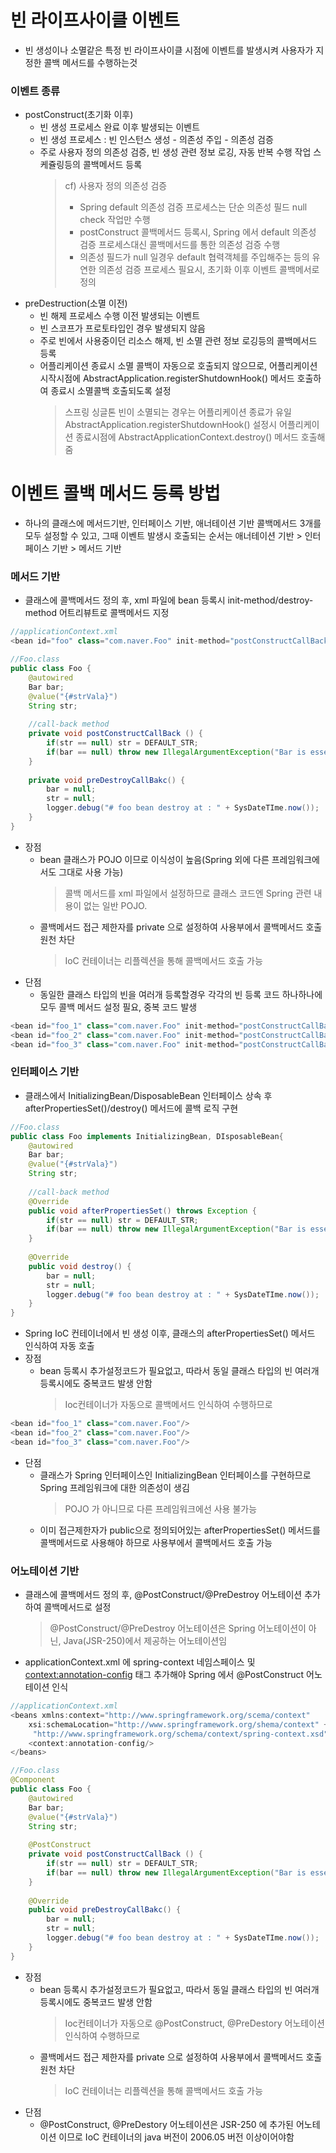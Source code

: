 # 빈 라이프사이클 이벤트
* 빈 생성이나 소멸같은 특정 빈 라이프사이클 시점에 이벤트를 발생시켜 사용자가 지정한 콜백 메서드를 수행하는것
 
### 이벤트 종류
* postConstruct(초기화 이후)
	* 빈 생성 프로세스 완료 이후 발생되는 이벤트
	* 빈 생성 프로세스 : 빈 인스턴스 생성 - 의존성 주입 - 의존성 검증
	* 주로 사용자 정의 의존성 검증, 빈 생성 관련 정보 로깅, 자동 반복 수행 작업 스케쥴링등의 콜백메서드 등록
		> cf) 사용자 정의 의존성 검증
		> * Spring default 의존성 검증 프로세스는 단순 의존성 필드 null check 작업만 수행
		> * postConstruct 콜백메서드 등록시, Spring 에서 default 의존성 검증 프로세스대신 콜백메서드를 통한 의존성 검증 수행
		> * 의존성 필드가 null 일경우 default 협력객체를 주입해주는 등의 유연한 의존성 검증 프로세스 필요시, 초기화 이후 이벤트 콜백메서로 정의
* preDestruction(소멸 이전)
	* 빈 해제 프로세스 수행 이전 발생되는 이벤트
	* 빈 스코프가 프로토타입인 경우 발생되지 않음
	* 주로 빈에서 사용중이던 리소스 해제, 빈 소멸 관련 정보 로깅등의 콜백메서드 등록
	* 어플리케이션 종료시 소멸 콜백이 자동으로 호출되지 않으므로, 어플리케이션 시작시점에 AbstractApplication.registerShutdownHook() 메서드 호출하여 종료시 소멸콜백 호출되도록 설정
		> 스프링 싱글톤 빈이 소멸되는 경우는 어플리케이션 종료가 유일
		> AbstractApplication.registerShutdownHook() 설정시 어플리케이션 종료시점에 AbstractApplicationContext.destroy() 메서드 호출해줌

# 이벤트 콜백 메서드 등록 방법
* 하나의 클래스에 메서드기반, 인터페이스 기반, 애너테이션 기반 콜백메서드 3개를 모두 설정할 수 있고, 그때 이벤트 발생시 호출되는 순서는 애너테이션 기반 > 인터페이스 기반 > 메서드 기반 
### 메서드 기반
* 클래스에 콜백메서드 정의 후, xml 파일에 bean 등록시 init-method/destroy-method 어트리뷰트로 콜백메서드 지정
```java
//applicationContext.xml
<bean id="foo" class="com.naver.Foo" init-method="postConstructCallBack" destroy-method="preDestroyCallBack"/>

//Foo.class
public class Foo {
	@autowired
	Bar bar;
	@value("{#strVala}")
	String str;
	
	//call-back method
	private void postConstructCallBack () {
		if(str == null) str = DEFAULT_STR;
		if(bar == null) throw new IllegalArgumentException("Bar is essentail object. But bar DI failed.");
	}
	
	private void preDestroyCallBakc() {
		bar = null;
		str = null;
		logger.debug("# foo bean destroy at : " + SysDateTIme.now());
	}
}
```
* 장점
	* bean 클래스가 POJO 이므로 이식성이 높음(Spring 외에 다른 프레임워크에서도 그대로 사용 가능) 
		> 콜백 메서드를 xml 파일에서 설정하므로 클래스 코드엔 Spring 관련 내용이 없는 일반 POJO.
	* 콜백메서드 접근 제한자를 private 으로 설정하여 사용부에서 콜백메서드 호출 원천 차단
		> IoC 컨테이너는 리플렉션을 통해 콜백메서드 호출 가능 
* 단점
	* 동일한 클래스 타입의 빈을 여러개 등록할경우 각각의 빈 등록 코드 하나하나에 모두 콜백 메서드 설정 필요, 중복 코드 발생
```java
<bean id="foo_1" class="com.naver.Foo" init-method="postConstructCallBack"/>
<bean id="foo_2" class="com.naver.Foo" init-method="postConstructCallBack"/>
<bean id="foo_3" class="com.naver.Foo" init-method="postConstructCallBack"/>
```

### 인터페이스 기반
* 클래스에서 InitializingBean/DisposableBean 인터페이스 상속 후 afterPropertiesSet()/destroy() 메서드에 콜백 로직 구현
```java
//Foo.class
public class Foo implements InitializingBean, DIsposableBean{
	@autowired
	Bar bar;
	@value("{#strVala}")
	String str;
	
	//call-back method
	@Override
	public void afterPropertiesSet() throws Exception {
		if(str == null) str = DEFAULT_STR;
		if(bar == null) throw new IllegalArgumentException("Bar is essentail object. But bar DI failed.");
	}
	
	@Override
	public void destroy() {
		bar = null;
		str = null;
		logger.debug("# foo bean destroy at : " + SysDateTIme.now());
	}
}
```
* Spring IoC 컨테이너에서 빈 생성 이후, 클래스의 afterPropertiesSet() 메서드 인식하여 자동 호출
* 장점
	* bean 등록시 추가설정코드가 필요없고, 따라서 동일 클래스 타입의 빈 여러개 등록시에도 중복코드 발생 안함
		> Ioc컨테이너가 자동으로 콜백메서드 인식하여 수행하므로 
```java
<bean id="foo_1" class="com.naver.Foo"/>
<bean id="foo_2" class="com.naver.Foo"/>
<bean id="foo_3" class="com.naver.Foo"/>
```
* 단점
	* 클래스가 Spring 인터페이스인 InitializingBean 인터페이스를 구현하므로 Spring 프레임워크에 대한 의존성이 생김
		> POJO 가 아니므로 다른 프레임워크에선 사용 불가능
	* 이미 접근제한자가 public으로 정의되어있는 afterPropertiesSet() 메서드를 콜백메서드로 사용해야 하므로 사용부에서 콜백메서드 호출 가능

### 어노테이션 기반
* 클래스에 콜백메서드 정의 후, @PostConstruct/@PreDestroy 어노테이션 추가하여 콜백메서드로 설정
	> @PostConstruct/@PreDestroy 어노테이션은 Spring 어노테이션이 아닌, Java(JSR-250)에서 제공하는 어노테이션임
* applicationContext.xml 에 spring-context 네임스페이스 및 <context:annotation-config> 태그 추가해야 Spring 에서 @PostConstruct 어노테이션 인식
```java
//applicationContext.xml
<beans xmlns:context="http://www.springframework.org/scema/context"
	xsi:schemaLocation="http://www.springframework.org/shema/context" +
	 "http://www.springframework.org/schema/context/spring-context.xsd">
	<context:annotation-config/>
</beans>

//Foo.class
@Component
public class Foo {
	@autowired
	Bar bar;
	@value("{#strVala}")
	String str;
	
	@PostConstruct
	private void postConstructCallBack () {
		if(str == null) str = DEFAULT_STR;
		if(bar == null) throw new IllegalArgumentException("Bar is essentail object. But bar DI failed.");
	}
	
	@Override
    public void preDestroyCallBakc() {
		bar = null;
		str = null;
		logger.debug("# foo bean destroy at : " + SysDateTIme.now());
	}
}
```
* 장점
	* bean 등록시 추가설정코드가 필요없고, 따라서 동일 클래스 타입의 빈 여러개 등록시에도 중복코드 발생 안함
		> Ioc컨테이너가 자동으로 @PostConstruct, @PreDestory 어노테이션 인식하여 수행하므로
	* 콜백메서드 접근 제한자를 private 으로 설정하여 사용부에서 콜백메서드 호출 원천 차단
		> IoC 컨테이너는 리플렉션을 통해 콜백메서드 호출 가능
* 단점
	* @PostConstruct, @PreDestory 어노테이션은 JSR-250 에 추가된 어노테이션 이므로 IoC 컨테이너의 java 버전이 2006.05 버전 이상이어야함
